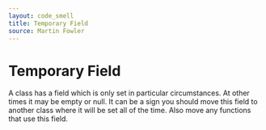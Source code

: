 ```yaml
---
layout: code_smell
title: Temporary Field
source: Martin Fowler
---
```


# Temporary Field
A class has a field which is only set in particular circumstances. At other times it may be empty or null. It can be a sign you should move this field to another class where it will be set all of the time. Also move any functions that use this field.